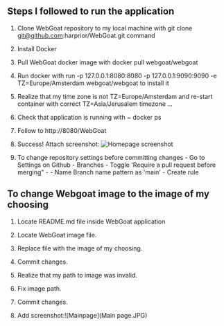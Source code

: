 ## Steps I followed to run the application

1. Clone WebGoat repository to my local machine with git clone git@github.com:harprior/WebGoat.git command

2. Install Docker

3. Pull WebGoat docker image with docker pull webgoat/webgoat

3. Run docker with run -p 127.0.0.1:8080:8080 -p 127.0.0.1:9090:9090 -e TZ=Europe/Amsterdam webgoat/webgoat to install it

4. Realize that my time zone is not TZ=Europe/Amsterdam and re-start container with correct TZ=Asia/Jerusalem timezone ... 

5. Check that application is running with ~ docker ps

6. Follow to http://8080/WebGoat

7. Success! Attach screenshot: ![Homepage screenshot](webgoat.JPG)

8. To change repository settings before committing changes - Go to Settings on Github - Branches - Toggle 'Require a pull request before merging" - - Name Branch name pattern as 'main' - Create rule

## To change Webgoat image to the image of my choosing

1. Locate README.md file inside WebGoat application

2. Locate WebGoat image file.

3. Replace file with the image of my choosing.

4. Commit changes.

5. Realize that my path to image was invalid.

6. Fix image path.

7. Commit changes.

8. Add screenshot:![Mainpage](Main page.JPG)
